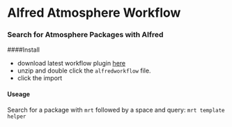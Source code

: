 # Alfred Atmosphere Workflow

### Search for Atmosphere Packages with Alfred


####Install

- download latest workflow plugin [here](https://github.com/AdamBrodzinski/alfred-meteor-atmosphere/archive/v1.0.zip)
- unzip and double click the `alfredworkflow` file.
- click the import


#### Useage

Search for a package with `mrt` followed by a space and query: `mrt template helper`

